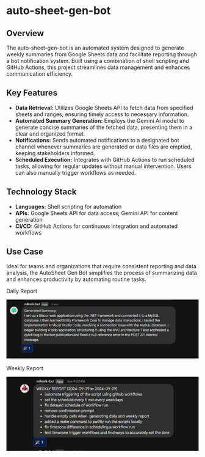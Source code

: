 # auto-sheet-gen-bot

## Overview
The auto-sheet-gen-bot is an automated system designed to generate weekly summaries from Google Sheets data and facilitate reporting through a bot notification system. Built using a combination of shell scripting and GitHub Actions, this project streamlines data management and enhances communication efficiency.

## Key Features
- **Data Retrieval:** Utilizes Google Sheets API to fetch data from specified sheets and ranges, ensuring timely access to necessary information.
- **Automated Summary Generation:** Employs the Gemini AI model to generate concise summaries of the fetched data, presenting them in a clear and organized format.
- **Notifications:** Sends automated notifications to a designated bot channel whenever summaries are generated or data files are emptied, keeping stakeholders informed.
- **Scheduled Execution:** Integrates with GitHub Actions to run scheduled tasks, allowing for regular updates without manual intervention. Users can also manually trigger workflows as needed.

## Technology Stack
- **Languages:** Shell scripting for automation
- **APIs:** Google Sheets API for data access; Gemini API for content generation
- **CI/CD:** GitHub Actions for continuous integration and automated workflows

## Use Case
Ideal for teams and organizations that require consistent reporting and data analysis, the AutoSheet Gen Bot simplifies the process of summarizing data and enhances productivity by automating routine tasks.

Daily Report

![alt text](image.png)

Weekly Report

![alt text](image-1.png)
